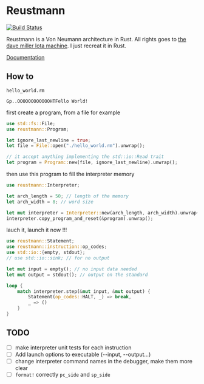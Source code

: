 # Reustmann

[![Build Status](https://travis-ci.org/Kerosene2000/Reustmann.svg?branch=master)](https://travis-ci.org/Kerosene2000/Reustmann)

Reustmann is a Von Neumann architecture in Rust.
All rights goes to [the dave miller Iota machine](http://www.millermattson.com/dave/?p=174).
I just recreat it in Rust.

[Documentation](http://Kerosene2000.github.io/reustmann/reustmann/)

## How to

`hello_world.rm`
```text
Gp..OOOOOOOOOOOOHTFello World!
```

first create a program, from a file for example
```rust
use std::fs::File;
use reustmann::Program;

let ignore_last_newline = true;
let file = File::open("./hello_world.rm").unwrap();

// it accept anything implementing the std::io::Read trait
let program = Program::new(file, ignore_last_newline).unwrap();
```

then use this program to fill the interpreter memory
```rust
use reustmann::Interpreter;

let arch_length = 50; // length of the memory
let arch_width = 8; // word size

let mut interpreter = Interpreter::new(arch_length, arch_width).unwrap();
interpreter.copy_program_and_reset(&program).unwrap();
```

lauch it, launch it now !!!
```rust
use reustmann::Statement;
use reustmann::instruction::op_codes;
use std::io::{empty, stdout};
// use std::io::sink; // for no output

let mut input = empty(); // no input data needed
let mut output = stdout(); // output on the standard

loop {
    match interpreter.step(&mut input, &mut output) {
        Statement(op_codes::HALT, _) => break,
        _ => ()
    }
}
```


## TODO

* [ ] make interpreter unit tests for each instruction
* [ ] Add launch options to executable (--input, --output...)
* [ ] change interpreter command names in the debugger, make them more clear
* [ ] `format!` correctly `pc_side` and `sp_side`
